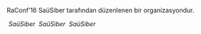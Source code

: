 
<p>
RaConf'16 SaüSiber tarafından düzenlenen bir organizasyondur.
</p>
<i class="fa fa-facebook">&nbsp;SaüSiber</i>
<i class="fa faellipsis-v>&nbsp;</i>
<i class="fa fa-twitter">&nbsp;SaüSiber</i>
<i class="fa faellipsis-v>&nbsp;</i>
<i class="fa fa-paper-plane">&nbsp;SaüSiber</i>
